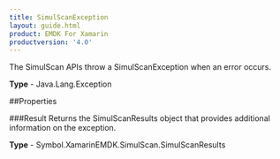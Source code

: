 ```yaml
---
title: SimulScanException
layout: guide.html
product: EMDK For Xamarin 
productversion: '4.0' 
---
```

The SimulScan APIs throw a SimulScanException when an error occurs. 

**Type** - Java.Lang.Exception

##Properties

###Result
Returns the SimulScanResults object that provides additional information on the exception.

**Type** - Symbol.XamarinEMDK.SimulScan.SimulScanResults
